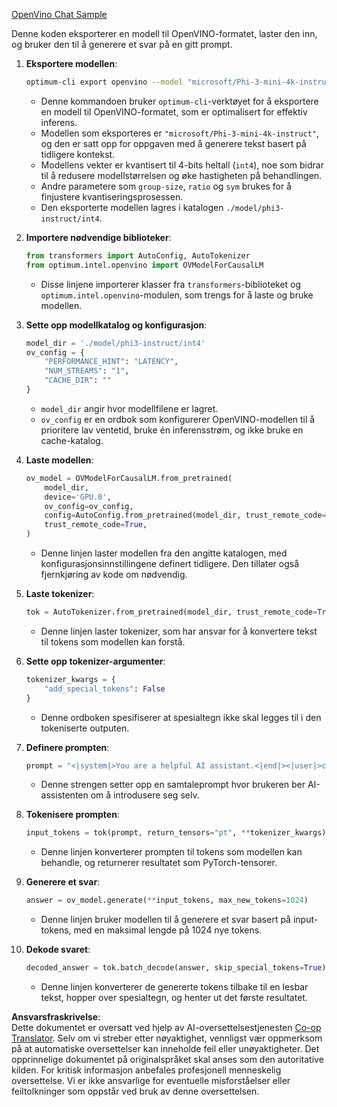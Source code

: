 <!--
CO_OP_TRANSLATOR_METADATA:
{
  "original_hash": "a2a54312eea82ac654fb0f6d39b1f772",
  "translation_date": "2025-07-16T23:05:15+00:00",
  "source_file": "md/02.Application/01.TextAndChat/Phi3/E2E_OpenVino_Chat.md",
  "language_code": "no"
}
-->
[OpenVino Chat Sample](../../../../../../code/06.E2E/E2E_OpenVino_Chat_Phi3-instruct.ipynb)

Denne koden eksporterer en modell til OpenVINO-formatet, laster den inn, og bruker den til å generere et svar på en gitt prompt.

1. **Eksportere modellen**:  
   ```bash
   optimum-cli export openvino --model "microsoft/Phi-3-mini-4k-instruct" --task text-generation-with-past --weight-format int4 --group-size 128 --ratio 0.6 --sym --trust-remote-code ./model/phi3-instruct/int4
   ```  
   - Denne kommandoen bruker `optimum-cli`-verktøyet for å eksportere en modell til OpenVINO-formatet, som er optimalisert for effektiv inferens.  
   - Modellen som eksporteres er `"microsoft/Phi-3-mini-4k-instruct"`, og den er satt opp for oppgaven med å generere tekst basert på tidligere kontekst.  
   - Modellens vekter er kvantisert til 4-bits heltall (`int4`), noe som bidrar til å redusere modellstørrelsen og øke hastigheten på behandlingen.  
   - Andre parametere som `group-size`, `ratio` og `sym` brukes for å finjustere kvantiseringsprosessen.  
   - Den eksporterte modellen lagres i katalogen `./model/phi3-instruct/int4`.

2. **Importere nødvendige biblioteker**:  
   ```python
   from transformers import AutoConfig, AutoTokenizer
   from optimum.intel.openvino import OVModelForCausalLM
   ```  
   - Disse linjene importerer klasser fra `transformers`-biblioteket og `optimum.intel.openvino`-modulen, som trengs for å laste og bruke modellen.

3. **Sette opp modellkatalog og konfigurasjon**:  
   ```python
   model_dir = './model/phi3-instruct/int4'
   ov_config = {
       "PERFORMANCE_HINT": "LATENCY",
       "NUM_STREAMS": "1",
       "CACHE_DIR": ""
   }
   ```  
   - `model_dir` angir hvor modellfilene er lagret.  
   - `ov_config` er en ordbok som konfigurerer OpenVINO-modellen til å prioritere lav ventetid, bruke én inferensstrøm, og ikke bruke en cache-katalog.

4. **Laste modellen**:  
   ```python
   ov_model = OVModelForCausalLM.from_pretrained(
       model_dir,
       device='GPU.0',
       ov_config=ov_config,
       config=AutoConfig.from_pretrained(model_dir, trust_remote_code=True),
       trust_remote_code=True,
   )
   ```  
   - Denne linjen laster modellen fra den angitte katalogen, med konfigurasjonsinnstillingene definert tidligere. Den tillater også fjernkjøring av kode om nødvendig.

5. **Laste tokenizer**:  
   ```python
   tok = AutoTokenizer.from_pretrained(model_dir, trust_remote_code=True)
   ```  
   - Denne linjen laster tokenizer, som har ansvar for å konvertere tekst til tokens som modellen kan forstå.

6. **Sette opp tokenizer-argumenter**:  
   ```python
   tokenizer_kwargs = {
       "add_special_tokens": False
   }
   ```  
   - Denne ordboken spesifiserer at spesialtegn ikke skal legges til i den tokeniserte outputen.

7. **Definere prompten**:  
   ```python
   prompt = "<|system|>You are a helpful AI assistant.<|end|><|user|>can you introduce yourself?<|end|><|assistant|>"
   ```  
   - Denne strengen setter opp en samtaleprompt hvor brukeren ber AI-assistenten om å introdusere seg selv.

8. **Tokenisere prompten**:  
   ```python
   input_tokens = tok(prompt, return_tensors="pt", **tokenizer_kwargs)
   ```  
   - Denne linjen konverterer prompten til tokens som modellen kan behandle, og returnerer resultatet som PyTorch-tensorer.

9. **Generere et svar**:  
   ```python
   answer = ov_model.generate(**input_tokens, max_new_tokens=1024)
   ```  
   - Denne linjen bruker modellen til å generere et svar basert på input-tokens, med en maksimal lengde på 1024 nye tokens.

10. **Dekode svaret**:  
    ```python
    decoded_answer = tok.batch_decode(answer, skip_special_tokens=True)[0]
    ```  
    - Denne linjen konverterer de genererte tokens tilbake til en lesbar tekst, hopper over spesialtegn, og henter ut det første resultatet.

**Ansvarsfraskrivelse**:  
Dette dokumentet er oversatt ved hjelp av AI-oversettelsestjenesten [Co-op Translator](https://github.com/Azure/co-op-translator). Selv om vi streber etter nøyaktighet, vennligst vær oppmerksom på at automatiske oversettelser kan inneholde feil eller unøyaktigheter. Det opprinnelige dokumentet på originalspråket skal anses som den autoritative kilden. For kritisk informasjon anbefales profesjonell menneskelig oversettelse. Vi er ikke ansvarlige for eventuelle misforståelser eller feiltolkninger som oppstår ved bruk av denne oversettelsen.